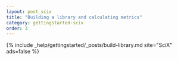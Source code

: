 ```yaml
---
layout: post_scix
title: "Building a library and calculating metrics"
category: gettingstarted-scix
order: 3
---
```


{% include _help/gettingstarted/_posts/build-library.md site="SciX" ads=false %}

